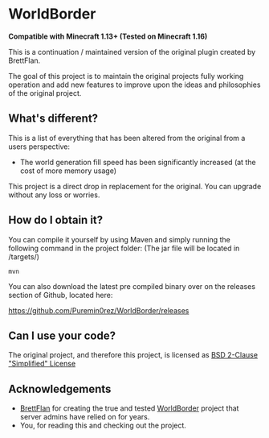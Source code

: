 # WorldBorder

**Compatible with Minecraft 1.13+ (Tested on Minecraft 1.16)**

This is a continuation / maintained version of the original plugin created by BrettFlan.

The goal of this project is to maintain the original projects fully working operation and add new features to improve upon the ideas
and philosophies of the original project.

## What's different?

This is a list of everything that has been altered from the original from a users perspective:
* The world generation fill speed has been significantly increased (at the cost of more memory usage)

This project is a direct drop in replacement for the original. You can upgrade without any loss or worries.

## How do I obtain it?

You can compile it yourself by using Maven and simply running the following command in the project folder:
(The jar file will be located in /targets/)

```
mvn
```

You can also download the latest pre compiled binary over on the releases section of Github, located here:

https://github.com/Puremin0rez/WorldBorder/releases

## Can I use your code?

The original project, and therefore this project, is licensed as [BSD 2-Clause "Simplified" License](https://github.com/Puremin0rez/WorldBorder/blob/master/LICENSE)

## Acknowledgements

* [BrettFlan](https://github.com/Brettflan) for creating the true and tested [WorldBorder](https://github.com/Brettflan/WorldBorder) project that server admins have relied on for years.
* You, for reading this and checking out the project.
